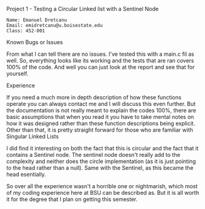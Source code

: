 Project 1 - Testing a Circular Linked list with a Sentinel Node

    Name: Emanuel Dretcanu
    Email: emidretcanu@u.boisestate.edu
    Class: 452-001

Known Bugs or Issues

From what I can tell there are no issues. I've tested this with a main.c fil as well. So, everything looks like its working and the tests that are ran covers 100% of the code. And well you can just look at the report and see that for yourself.

Experience

If you need a much more in depth description of how these functions operate you can always contact me and I will discuss this even further. But the documentation is not really meant to explain the codes 100%, there are basic assumptions that when you read it you have to take mental notes on how it was designed rather than these function descriptions being explicit. Other than that, it is pretty straight forward for those who are familiar with Singular Linked Lists

I did find it interesting on both the fact that this is circular and the fact that it contains a Sentinel node. The sentinel node doesn't really add to the complexity and neither does the circle implementation (as it is just pointing to the head rather than a null). Same with the Sentinel, as this became the head esentially.

So over all the experience wasn't a horrible one or nightmarish, which most of my coding experience here at BSU can be described as. But it is all worth it for the degree that I plan on getting this semester.